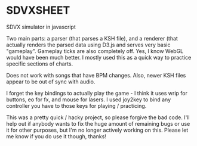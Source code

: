 # SDVXSHEET
SDVX simulator in javascript

Two main parts: a parser (that parses a KSH file), and a renderer (that actually renders the parsed data using D3.js and serves very basic "gameplay". Gameplay ticks are also completely off. Yes, I know WebGL would have been much better. I mostly used this as a quick way to practice specific sections of charts. 

Does not work with songs that have BPM changes. Also, newer KSH files appear to be out of sync with audio.

I forget the key bindings to actually play the game - I think it uses wrip for buttons, eo for fx, and mouse for lasers. I used joy2key to bind any controller you have to those keys for playing / practicing.

This was a pretty quick / hacky project, so please forgive the bad code. I'll help out if anybody wants to fix the huge amount of remaining bugs or use it for other purposes, but I'm no longer actively working on this. Please let me know if you do use it though, thanks!
